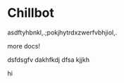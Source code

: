 # Chillbot
asdftyhbnkl,.;pokjhytrdxzwerfvbhjiol,.






more docs!


dsfdsgfv
dakhfkdj
dfsa
kjjkh


hi
